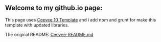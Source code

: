 Welcome to my github.io page:
----------------------------

This page uses [Ceevee 10 Template](http://www.styleshout.com/demo/?theme=ceevee) and i add npm and grunt for make this template with updated libraries.

The original README: [Ceevee-README.md](https://github.com/FedeG/FedeG.github.io/blob/source_origin/Ceevee-README.md)
